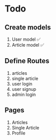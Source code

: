 # Todo

## Create models

1. User model ✅
2. Article model ✅

## Define Routes

1. articles
2. single article
3. user login
4. user signup
5. admin login

## Pages

1. Articles
2. Single Article
3. Profile
